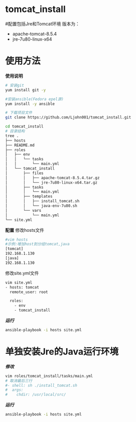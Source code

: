 # tomcat_install

#配置包括Jre和Tomcat环境
版本为：
- apache-tomcat-8.5.4
- jre-7u80-linux-x64

# 使用方法

**使用说明**
``` bash
# 安装git
yum install git -y

#安装ansible(Fedora epel源)
yum install -y ansible

# 下载项目文件
git clone https://github.com/Ljohn001/tomcat_install.git

cd tomcat_install
# 目录结构
tree .
├── hosts
├── README.md
├── roles
│   ├── env
│   │   └── tasks
│   │       └── main.yml
│   └── tomcat_install
│       ├── files
│       │   ├── apache-tomcat-8.5.4.tar.gz
│       │   └── jre-7u80-linux-x64.tar.gz
│       ├── tasks
│       │   └── main.yml
│       ├── templates
│       │   ├── install_tomcat.sh
│       │   └── java-env-7u80.sh
│       └── vars
│           └── main.yml
└── site.yml
```

**配置**
修改hosts文件
```bash
#vim hosts
#示例:增加host到分组tomcat,java
[tomcat]
192.168.1.130
[java]
192.168.1.130

```
修改site.yml文件
```bash
vim site.yml
- hosts: tomcat
  remote_user: root

  roles:
    - env
    - tomcat_install

```

***运行***
```bash
ansible-playbook -i hosts site.yml
```

# 单独安装Jre的Java运行环境

***修改***
```bash
vim roles/tomcat_install/tasks/main.yml
# 取消最后三行
#- shell: sh ./install_tomcat.sh
#  args:
#    chdir: /usr/local/src/

```
***运行***
```bash
ansible-playbook -i hosts site.yml
```

